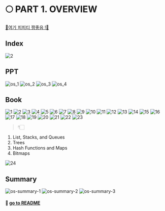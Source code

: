 # 🌕 PART 1. OVERVIEW

[👑여기 피피티 짱좋음 !👑](https://www.os-book.com/OS9/slide-dir/index.html)

## Index

![2](https://github.com/SoobinJung1013/cs-study/blob/main/images/1/IMG_6616.jpg)

## PPT

![os_1](https://github.com/SoobinJung1013/cs-study/blob/main/images/1/os_1.jpg)
![os_2](https://github.com/SoobinJung1013/cs-study/blob/main/images/1/os_2.jpg)
![os_3](https://github.com/SoobinJung1013/cs-study/blob/main/images/1/os_3.jpg)
![os_4](https://github.com/SoobinJung1013/cs-study/blob/main/images/1/os_4.jpg)

## Book

![1](https://github.com/SoobinJung1013/cs-study/blob/main/images/1/IMG_6583.jpg)
![2](https://github.com/SoobinJung1013/cs-study/blob/main/images/1/IMG_6584.jpg)
![3](https://github.com/SoobinJung1013/cs-study/blob/main/images/1/IMG_6585.jpg)
![4](https://github.com/SoobinJung1013/cs-study/blob/main/images/1/IMG_6586.jpg)
![5](https://github.com/SoobinJung1013/cs-study/blob/main/images/1/IMG_6587.jpg)
![6](https://github.com/SoobinJung1013/cs-study/blob/main/images/1/IMG_6588.jpg)
![7](https://github.com/SoobinJung1013/cs-study/blob/main/images/1/IMG_6589.jpg)
![8](https://github.com/SoobinJung1013/cs-study/blob/main/images/1/IMG_6590.jpg)
![9](https://github.com/SoobinJung1013/cs-study/blob/main/images/1/IMG_6591.jpg)
![10](https://github.com/SoobinJung1013/cs-study/blob/main/images/1/IMG_6592.jpg)
![11](https://github.com/SoobinJung1013/cs-study/blob/main/images/1/IMG_6593.jpg)
![12](https://github.com/SoobinJung1013/cs-study/blob/main/images/1/IMG_6594.jpg)
![13](https://github.com/SoobinJung1013/cs-study/blob/main/images/1/IMG_6595.jpg)
![14](https://github.com/SoobinJung1013/cs-study/blob/main/images/1/IMG_6596.jpg)
![15](https://github.com/SoobinJung1013/cs-study/blob/main/images/1/IMG_6597.jpg)
![16](https://github.com/SoobinJung1013/cs-study/blob/main/images/1/IMG_6598.jpg)
![17](https://github.com/SoobinJung1013/cs-study/blob/main/images/1/IMG_6599.jpg)
![18](https://github.com/SoobinJung1013/cs-study/blob/main/images/1/IMG_6600.jpg)
![19](https://github.com/SoobinJung1013/cs-study/blob/main/images/1/IMG_6601.jpg)
![20](https://github.com/SoobinJung1013/cs-study/blob/main/images/1/IMG_6602.jpg)
![21](https://github.com/SoobinJung1013/cs-study/blob/main/images/1/IMG_6603.jpg)
![22](https://github.com/SoobinJung1013/cs-study/blob/main/images/1/IMG_6604.jpg)
![23](https://github.com/SoobinJung1013/cs-study/blob/main/images/1/IMG_6605.jpg)

> 👇🏻

1. List, Stacks, and Queues
2. Trees
3. Hash Functions and Maps
4. Bitmaps

![24](https://github.com/SoobinJung1013/cs-study/blob/main/images/1/IMG_6606.jpg)

<!-- ## Chapter 1 Introduction

### 1. What Operating System Do

### 2. Computer-System Organization

### 3. Computer-System Architecture

### 4. Operating-System Operation

### 5. Resource Management -->

<!-- ### 6. Secureity and Protection

### 7. Virtualization

### 8. Distributed System

### 9. Kernel Data Structures

### 10. Computing Environments

### 11. Free and Open-Source Operating System -->

## Summary

![os-summary-1](https://github.com/SoobinJung1013/cs-study/blob/main/images/1/OS_Summary_1.jpg)
![os-summary-2](https://github.com/SoobinJung1013/cs-study/blob/main/images/1/OS_Summary_2.jpg)
![os-summary-3](https://github.com/SoobinJung1013/cs-study/blob/main/images/1/OS_Summary_3.jpg)

#### 🦋 [go to README](https://github.com/SoobinJung1013/cs-study/blob/main/README.md)
